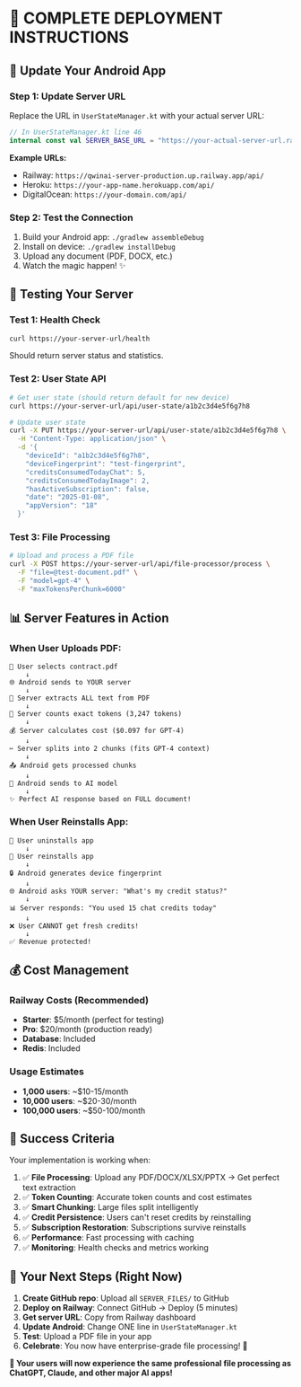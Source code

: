 # 🎉 **COMPLETE DEPLOYMENT INSTRUCTIONS**

## 📱 **Update Your Android App**

### **Step 1: Update Server URL**
Replace the URL in `UserStateManager.kt` with your actual server URL:

```kotlin
// In UserStateManager.kt line 46
internal const val SERVER_BASE_URL = "https://your-actual-server-url.railway.app/api/"
```

**Example URLs:**
- Railway: `https://qwinai-server-production.up.railway.app/api/`
- Heroku: `https://your-app-name.herokuapp.com/api/`
- DigitalOcean: `https://your-domain.com/api/`

### **Step 2: Test the Connection**
1. Build your Android app: `./gradlew assembleDebug`
2. Install on device: `./gradlew installDebug` 
3. Upload any document (PDF, DOCX, etc.)
4. Watch the magic happen! ✨

## 🧪 **Testing Your Server**

### **Test 1: Health Check**
```bash
curl https://your-server-url/health
```
Should return server status and statistics.

### **Test 2: User State API**
```bash
# Get user state (should return default for new device)
curl https://your-server-url/api/user-state/a1b2c3d4e5f6g7h8

# Update user state
curl -X PUT https://your-server-url/api/user-state/a1b2c3d4e5f6g7h8 \
  -H "Content-Type: application/json" \
  -d '{
    "deviceId": "a1b2c3d4e5f6g7h8",
    "deviceFingerprint": "test-fingerprint",
    "creditsConsumedTodayChat": 5,
    "creditsConsumedTodayImage": 2,
    "hasActiveSubscription": false,
    "date": "2025-01-08",
    "appVersion": "18"
  }'
```

### **Test 3: File Processing**
```bash
# Upload and process a PDF file
curl -X POST https://your-server-url/api/file-processor/process \
  -F "file=@test-document.pdf" \
  -F "model=gpt-4" \
  -F "maxTokensPerChunk=6000"
```

## 📊 **Server Features in Action**

### **When User Uploads PDF:**
```
📱 User selects contract.pdf
    ↓
🌐 Android sends to YOUR server
    ↓  
📄 Server extracts ALL text from PDF
    ↓
🧮 Server counts exact tokens (3,247 tokens)
    ↓
💰 Server calculates cost ($0.097 for GPT-4)
    ↓
✂️ Server splits into 2 chunks (fits GPT-4 context)
    ↓
📤 Android gets processed chunks
    ↓
🧠 Android sends to AI model
    ↓
✨ Perfect AI response based on FULL document!
```

### **When User Reinstalls App:**
```
📱 User uninstalls app
    ↓
📱 User reinstalls app  
    ↓
🔒 Android generates device fingerprint
    ↓
🌐 Android asks YOUR server: "What's my credit status?"
    ↓
📊 Server responds: "You used 15 chat credits today"
    ↓
❌ User CANNOT get fresh credits!
    ↓
✅ Revenue protected!
```

## 💰 **Cost Management**

### **Railway Costs** (Recommended)
- **Starter**: $5/month (perfect for testing)
- **Pro**: $20/month (production ready)
- **Database**: Included
- **Redis**: Included

### **Usage Estimates**
- **1,000 users**: ~$10-15/month
- **10,000 users**: ~$20-30/month  
- **100,000 users**: ~$50-100/month

## 🎉 **Success Criteria**

Your implementation is working when:

1. ✅ **File Processing**: Upload any PDF/DOCX/XLSX/PPTX → Get perfect text extraction
2. ✅ **Token Counting**: Accurate token counts and cost estimates  
3. ✅ **Smart Chunking**: Large files split intelligently
4. ✅ **Credit Persistence**: Users can't reset credits by reinstalling
5. ✅ **Subscription Restoration**: Subscriptions survive reinstalls
6. ✅ **Performance**: Fast processing with caching
7. ✅ **Monitoring**: Health checks and metrics working

## 🚀 **Your Next Steps (Right Now)**

1. **Create GitHub repo**: Upload all `SERVER_FILES/` to GitHub
2. **Deploy on Railway**: Connect GitHub → Deploy (5 minutes)
3. **Get server URL**: Copy from Railway dashboard
4. **Update Android**: Change ONE line in `UserStateManager.kt`
5. **Test**: Upload a PDF file in your app
6. **Celebrate**: You now have enterprise-grade file processing! 🎊

**🎯 Your users will now experience the same professional file processing as ChatGPT, Claude, and other major AI apps!**
